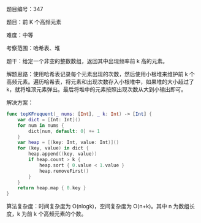 题目编号：347

题目：前 K 个高频元素

难度：中等

考察范围：哈希表、堆

题干：给定一个非空的整数数组，返回其中出现频率前 k 高的元素。

解题思路：使用哈希表记录每个元素出现的次数，然后使用小根堆来维护前 k 个高频元素。遍历哈希表，将元素和出现次数存入小根堆中，如果堆的大小超过了 k，就将堆顶元素弹出。最后将堆中的元素按照出现次数从大到小输出即可。

解决方案：

```swift
func topKFrequent(_ nums: [Int], _ k: Int) -> [Int] {
    var dict = [Int: Int]()
    for num in nums {
        dict[num, default: 0] += 1
    }
    var heap = [(key: Int, value: Int)]()
    for (key, value) in dict {
        heap.append((key, value))
        if heap.count > k {
            heap.sort { 0.value < 1.value }
            heap.removeFirst()
        }
    }
    return heap.map { 0.key }
}
```

算法复杂度：时间复杂度为 O(nlogk)，空间复杂度为 O(n+k)。其中 n 为数组长度，k 为前 k 个高频元素的个数。